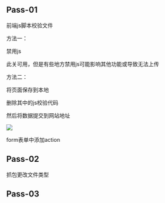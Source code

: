 ## Pass-01

前端js脚本校验文件

方法一：

禁用js

此关可用，但是有些地方禁用js可能影响其他功能或导致无法上传

方法二：

将页面保存到本地

删除其中的js校验代码

然后将数据提交到网站地址

![](C:\Users\kkk\Pictures\Typora_poto\1-16567485959781.png)

form表单中添加action



## Pass-02

抓包更改文件类型



## Pass-03

